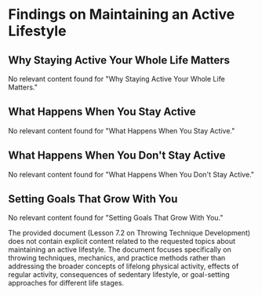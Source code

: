 # Findings on Maintaining an Active Lifestyle

## Why Staying Active Your Whole Life Matters
No relevant content found for "Why Staying Active Your Whole Life Matters."

## What Happens When You Stay Active
No relevant content found for "What Happens When You Stay Active."

## What Happens When You Don't Stay Active
No relevant content found for "What Happens When You Don't Stay Active."

## Setting Goals That Grow With You
No relevant content found for "Setting Goals That Grow With You."

The provided document (Lesson 7.2 on Throwing Technique Development) does not contain explicit content related to the requested topics about maintaining an active lifestyle. The document focuses specifically on throwing techniques, mechanics, and practice methods rather than addressing the broader concepts of lifelong physical activity, effects of regular activity, consequences of sedentary lifestyle, or goal-setting approaches for different life stages.